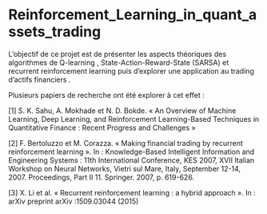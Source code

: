 # Reinforcement_Learning_in_quant_assets_trading
L’objectif de ce projet est de présenter les aspects théoriques des algorithmes de Q-learning , State-Action-Reward-State (SARSA) et recurrent reinforcement learning puis d’explorer une application au trading d’actifs financiers .

Plusieurs papiers de recherche ont été explorer à cet effet  :

[1] S. K. Sahu, A. Mokhade et N. D. Bokde. « An Overview of Machine Learning, Deep
Learning, and Reinforcement Learning-Based Techniques in Quantitative Finance : Recent
Progress and Challenges » 

[2] F. Bertoluzzo et M. Corazza. « Making financial trading by recurrent reinforcement
learning ». In : Knowledge-Based Intelligent Information and Engineering Systems : 11th
International Conference, KES 2007, XVII Italian Workshop on Neural Networks, Vietri
sul Mare, Italy, September 12-14, 2007. Proceedings, Part II 11. Springer. 2007, p. 619-626.

[3]  X. Li et al. « Recurrent reinforcement learning : a hybrid approach ». In : arXiv preprint
arXiv :1509.03044 (2015)

